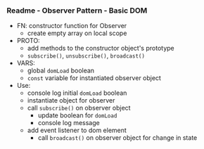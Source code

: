### Readme - Observer Pattern - Basic DOM

* FN: constructor function for Observer
  * create empty array on local scope
* PROTO:
  * add methods to the constructor object's prototype
  * `subscribe()`, `unsubscribe()`, `broadcast()`
* VARS:
  * global `domLoad` boolean
  * `const` variable for instantiated observer object
* Use:
  * console log initial `domLoad` boolean
  * instantiate object for observer
  * call `subscribe()` on observer object
    * update boolean for `domLoad`
    * console log message
  * add event listener to dom element
    * call `broadcast()` on observer object for change in state
